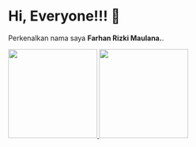 # Hi, Everyone!!! 👋

Perkenalkan nama saya **Farhan Rizki Maulana.**.  

<p align="left">
<a href="https://github.com/FarhanRizkiM">
  <img height="180em" src="https://github-readme-stats-eight-theta.vercel.app/api?username=FarhanRizkiM&show_icons=true&theme=algolia&include_all_commits=true&count_private=true"/>
  <img height="180em" src="https://github-readme-stats-eight-theta.vercel.app/api/top-langs/?username=FarhanRizkiM&layout=compact&langs_count=8&theme=algolia"/>
</a>
</p>
